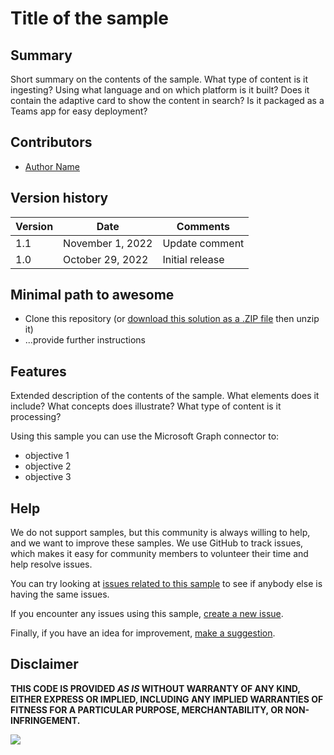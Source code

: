 # Title of the sample

<!--
This is how you want the sample to appear in the samples browser.
When naming your sample, try to give it a friendly name that describes what it does. Avoid using terms like `Microsoft Graph connector` and `sample` -- because that's what all the samples in this repo are all about.

GOOD 👍:
  Ingesting markdown content to Microsoft 365
BAD 👎:
  graph-connector-import
  Sample code that shows how to build a Microsoft Graph connector that ingests content from markdown files to Microsoft 365
-->

## Summary

Short summary on the contents of the sample. What type of content is it ingesting? Using what language and on which platform is it built? Does it contain the adaptive card to show the content in search? Is it packaged as a Teams app for easy deployment?

<!--
Please provide a high-quality screenshot of the sample in action. Include a screenshot of the content that the sample is ingesting. Ideally, also include an image of how the ingested content is displayed in search results.

Upload the image in a subfolder named `assets`. Use a resolution of 1920x1080.

You can add multiple screenshots to help users understand your samples without having to download  and install it.
-->

## Contributors
<!--
We use this section to recognize and promote your contributions. Please provide one author per line -- even if you worked together on it.

We'll only use the info you provided here. Make sure to include your full name, not just your GitHub username.

Provide a link to your GitHub profile to help others find more cool things you have done. The only link we'll accept is a link to your GitHub profile.

If you want to provide links to your social media, blog, and employer name, make sure to update your GitHub profile.
-->

* [Author Name](LinkToYourGitHubProfile)

## Version history

Version|Date|Comments
-------|----|--------
1.1|November 1, 2022|Update comment
1.0|October 29, 2022|Initial release

## Minimal path to awesome

<!-- 
PRO TIP:

For commands, use the `code syntax`. For button labels, page names, dialog names, etc. as they appear on the screen, use **Bold**. Don't use "click", use "select" or "use".

As tempting as it may be, don't just use images to describe the steps. Let's be as inclusive as possible and think about accessibility.

We have basic documentation about Microsoft Graph connectors and how to build them that you can reference on top of any additional steps that your sample needs:

* [Microsoft Graph connectors overview](https://learn.microsoft.com/graph/connecting-external-content-connectors-overview)
* [Build your first custom Microsoft Graph connector](https://learn.microsoft.com/graph/connecting-external-content-build-quickstart)

-->

* Clone this repository (or [download this solution as a .ZIP file](https://pnp.github.io/download-partial/?url=https://github.com/pnp/graph-connectors-samples/tree/main/samples/YOUR-SOLUTION-NAME) then unzip it)
* ...provide further instructions

## Features

Extended description of the contents of the sample. What elements does it include? What concepts does illustrate? What type of content is it processing?

Using this sample you can use the Microsoft Graph connector to:

* objective 1
* objective 2
* objective 3

<!--
Note that better pictures and documentation will increase the sample usage and the value you are providing for others. Thanks for your submissions in advance! You rock ❤.
-->

<!--
RESERVED FOR REPO MAINTAINERS

We'll add the video from the community call recording here

## Video

[![YouTube video title](./assets/video-thumbnail.jpg)](https://www.youtube.com/watch?v=XXXXX "YouTube video title")
-->

## Help

<!--
You can just search and replace this page with the following values:

Search for:
YOUR-SOLUTION-NAME

Replace with your sample folder name. E.g.: my-api

Search for:
@YOURGITHUBUSERNAME

Replace with your GitHub username, prefixed with an "@". If you have more than one author, use %20 to separate them, making sure to prefix everyone's username individually with an "@".

Example:
@waldekmastykarz

Or:
@waldekmastykarz%20@garrytrinder
-->

We do not support samples, but this community is always willing to help, and we want to improve these samples. We use GitHub to track issues, which makes it easy for  community members to volunteer their time and help resolve issues.

You can try looking at [issues related to this sample](https://github.com/pnp/graph-connectors-samples/issues?q=label%3A%22sample%3A%20YOUR-SOLUTION-NAME%22) to see if anybody else is having the same issues.

If you encounter any issues using this sample, [create a new issue](https://github.com/pnp/graph-connectors-samples/issues/new).

Finally, if you have an idea for improvement, [make a suggestion](https://github.com/pnp/graph-connectors-samples/issues/new).

## Disclaimer

**THIS CODE IS PROVIDED *AS IS* WITHOUT WARRANTY OF ANY KIND, EITHER EXPRESS OR IMPLIED, INCLUDING ANY IMPLIED WARRANTIES OF FITNESS FOR A PARTICULAR PURPOSE, MERCHANTABILITY, OR NON-INFRINGEMENT.**

![](https://m365-visitor-stats.azurewebsites.net/graph-connectors-samples/samples/YOUR-SOLUTION-NAME)
